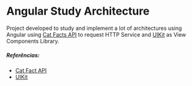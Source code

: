 # Angular Study Architecture

Project developed to study and implement a lot of architectures using Angular using [Cat Facts API](https://alexwohlbruck.github.io/cat-facts/) to request HTTP Service and [UIKit](https://getuikit.com/) as View Components Library.

##### Referências:
- [Cat Fact API](https://alexwohlbruck.github.io/cat-facts/)
- [UIKit](https://getuikit.com/)